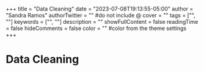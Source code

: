 +++
title = "Data Cleaning"
date = "2023-07-08T19:13:55-05:00"
author = "Sandra Ramos"
authorTwitter = "" #do not include @
cover = ""
tags = ["", ""]
keywords = ["", ""]
description = ""
showFullContent = false
readingTime = false
hideComments = false
color = "" #color from the theme settings
+++

# Data Cleaning

